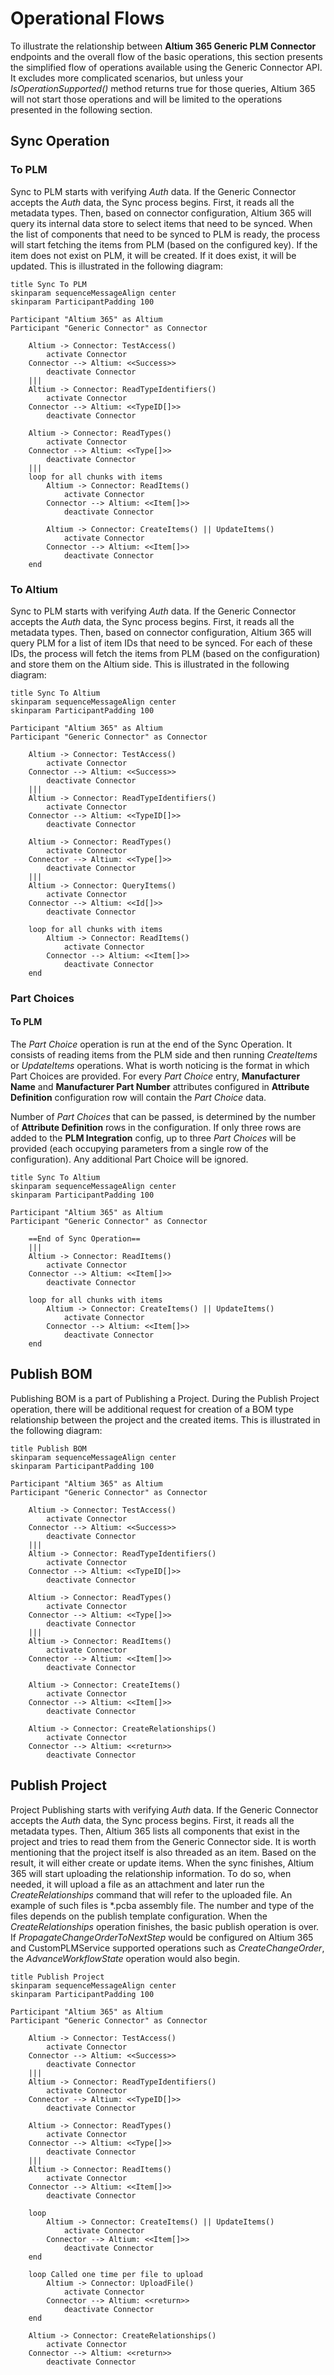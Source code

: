 ﻿# Operational Flows
To illustrate the relationship between **Altium 365 Generic PLM Connector** endpoints and the overall flow of the basic operations, 
this section presents the simplified flow of operations available using the Generic Connector API. It excludes more complicated
scenarios, but unless your *IsOperationSupported()* method returns true for those queries, Altium 365 will not start those 
operations and will be limited to the operations presented in the following section.

## Sync Operation
### To PLM
Sync to PLM starts with verifying *Auth* data. If the Generic Connector accepts the *Auth* data, 
the Sync process begins. First, it reads all the metadata types. Then, based on connector configuration, Altium 365 will query
its internal data store to select items that need to be synced. When the list of components that need to be synced to PLM is ready, 
the process will start fetching the items from PLM (based on the configured key). If the item does not exist on PLM, it will be created.
If it does exist, it will be updated. This is illustrated in the following diagram:

```plantuml
title Sync To PLM
skinparam sequenceMessageAlign center
skinparam ParticipantPadding 100

Participant "Altium 365" as Altium
Participant "Generic Connector" as Connector

    Altium -> Connector: TestAccess()
        activate Connector
    Connector --> Altium: <<Success>>
        deactivate Connector
    |||
    Altium -> Connector: ReadTypeIdentifiers()
        activate Connector
    Connector --> Altium: <<TypeID[]>>
        deactivate Connector

    Altium -> Connector: ReadTypes()
        activate Connector
    Connector --> Altium: <<Type[]>>
        deactivate Connector
    ||| 
    loop for all chunks with items
        Altium -> Connector: ReadItems()
            activate Connector
        Connector --> Altium: <<Item[]>>
            deactivate Connector
        
        Altium -> Connector: CreateItems() || UpdateItems()
            activate Connector
        Connector --> Altium: <<Item[]>>
            deactivate Connector
    end
```

### To Altium
Sync to PLM starts with verifying *Auth* data. If the Generic Connector accepts the *Auth* data,
the Sync process begins. First, it reads all the metadata types. Then, based on connector configuration, Altium 365 will query
PLM for a list of item IDs that need to be synced. For each of these IDs, the process will fetch the items from PLM 
(based on the configuration) and store them on the Altium side. This is illustrated in the following diagram:

```plantuml
title Sync To Altium
skinparam sequenceMessageAlign center
skinparam ParticipantPadding 100

Participant "Altium 365" as Altium
Participant "Generic Connector" as Connector

    Altium -> Connector: TestAccess()
        activate Connector
    Connector --> Altium: <<Success>>
        deactivate Connector
    |||
    Altium -> Connector: ReadTypeIdentifiers()
        activate Connector
    Connector --> Altium: <<TypeID[]>>
        deactivate Connector

    Altium -> Connector: ReadTypes()
        activate Connector
    Connector --> Altium: <<Type[]>>
        deactivate Connector
    |||
    Altium -> Connector: QueryItems()
        activate Connector
    Connector --> Altium: <<Id[]>>
        deactivate Connector
    
    loop for all chunks with items
        Altium -> Connector: ReadItems()
            activate Connector
        Connector --> Altium: <<Item[]>>
            deactivate Connector
    end
```

### Part Choices
#### To PLM
The *Part Choice* operation is run at the end of the Sync Operation. It consists of reading items from the PLM side and then
running *CreateItems* or *UpdateItems* operations. What is worth noticing is the format in which Part Choices are provided.
For every *Part Choice* entry, **Manufacturer Name** and **Manufacturer Part Number** attributes configured in **Attribute Definition** 
configuration row will contain the *Part Choice* data. 

Number of *Part Choices* that can be passed, is determined by the number of **Attribute Definition** rows in the configuration.
If only three rows are added to the **PLM Integration** config, up to three *Part Choices* will be provided 
(each occupying parameters from a single row of the configuration). Any additional Part Choice will be ignored.

```plantuml
title Sync To Altium
skinparam sequenceMessageAlign center
skinparam ParticipantPadding 100

Participant "Altium 365" as Altium
Participant "Generic Connector" as Connector

    ==End of Sync Operation==
    |||
    Altium -> Connector: ReadItems()
        activate Connector
    Connector --> Altium: <<Item[]>>
        deactivate Connector
    
    loop for all chunks with items
        Altium -> Connector: CreateItems() || UpdateItems()
            activate Connector
        Connector --> Altium: <<Item[]>>
            deactivate Connector
    end
```


## Publish BOM
Publishing BOM is a part of Publishing a Project. During the Publish Project operation,
there will be additional request for creation of a BOM type relationship between the project and the created items. 
This is illustrated in the following diagram:

```plantuml
title Publish BOM
skinparam sequenceMessageAlign center
skinparam ParticipantPadding 100

Participant "Altium 365" as Altium
Participant "Generic Connector" as Connector

    Altium -> Connector: TestAccess()
        activate Connector
    Connector --> Altium: <<Success>>
        deactivate Connector
    |||
    Altium -> Connector: ReadTypeIdentifiers()
        activate Connector
    Connector --> Altium: <<TypeID[]>>
        deactivate Connector

    Altium -> Connector: ReadTypes()
        activate Connector
    Connector --> Altium: <<Type[]>>
        deactivate Connector
    |||
    Altium -> Connector: ReadItems()
        activate Connector
    Connector --> Altium: <<Item[]>>
        deactivate Connector
    
    Altium -> Connector: CreateItems()
        activate Connector
    Connector --> Altium: <<Item[]>>
        deactivate Connector
        
    Altium -> Connector: CreateRelationships()
        activate Connector
    Connector --> Altium: <<return>>
        deactivate Connector        
```

## Publish Project
Project Publishing starts with verifying *Auth* data. If the Generic Connector accepts the *Auth* data,
the Sync process begins. First, it reads all the metadata types. Then, Altium 365 lists all components that exist in the project
and tries to read them from the Generic Connector side. It is worth mentioning that the project itself is also threaded as an item. 
Based on the result, it will either create or update items. When the sync finishes, Altium 365 will start uploading the relationship
information. To do so, when needed, it will upload a file as an attachment and later run the *CreateRelationships* command that will
refer to the uploaded file. An example of such files is *.pcba assembly file. The number and type of the files depends on the publish
template configuration. When the *CreateRelationships* operation finishes, the basic publish operation is over. If *PropagateChangeOrderToNextStep*
would be configured on Altium 365 and CustomPLMService supported operations such as *CreateChangeOrder*, the *AdvanceWorkflowState* operation would also begin.

```plantuml
title Publish Project
skinparam sequenceMessageAlign center
skinparam ParticipantPadding 100

Participant "Altium 365" as Altium
Participant "Generic Connector" as Connector

    Altium -> Connector: TestAccess()
        activate Connector
    Connector --> Altium: <<Success>>
        deactivate Connector
    |||
    Altium -> Connector: ReadTypeIdentifiers()
        activate Connector
    Connector --> Altium: <<TypeID[]>>
        deactivate Connector

    Altium -> Connector: ReadTypes()
        activate Connector
    Connector --> Altium: <<Type[]>>
        deactivate Connector
    |||
    Altium -> Connector: ReadItems()
        activate Connector
    Connector --> Altium: <<Item[]>>
        deactivate Connector
    
    loop
        Altium -> Connector: CreateItems() || UpdateItems()
            activate Connector
        Connector --> Altium: <<Item[]>>
            deactivate Connector
    end
    
    loop Called one time per file to upload
        Altium -> Connector: UploadFile()
            activate Connector
        Connector --> Altium: <<return>>
            deactivate Connector
    end
    
    Altium -> Connector: CreateRelationships()
        activate Connector
    Connector --> Altium: <<return>>
        deactivate Connector
```
